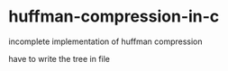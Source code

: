# huffman-compression-in-c

incomplete implementation of huffman compression 

have to write the tree in file
